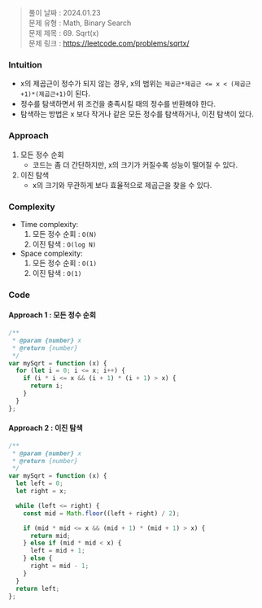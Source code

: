 > 풀이 날짜 : 2024.01.23  
> 문제 유형 : Math, Binary Search  
> 문제 제목 : 69. Sqrt(x)  
> 문제 링크 : https://leetcode.com/problems/sqrtx/

### Intuition

- x의 제곱근이 정수가 되지 않는 경우, x의 범위는 `제곱근*제곱근 <= x < (제곱근+1)*(제곱근+1)`이 된다.
- 정수를 탐색하면서 위 조건을 충족시킬 때의 정수를 반환해야 한다.
- 탐색하는 방법은 x 보다 작거나 같은 모든 정수를 탐색하거나, 이진 탐색이 있다.

### Approach

1. 모든 정수 순회
   - 코드는 좀 더 간단하지만, x의 크기가 커질수록 성능이 떨어질 수 있다.
2. 이진 탐색
   - x의 크기와 무관하게 보다 효율적으로 제곱근을 찾을 수 있다.

### Complexity

- Time complexity:
  1. 모든 정수 순회 : `O(N)`
  2. 이진 탐색 : `O(log N)`
- Space complexity:
  1. 모든 정수 순회 : `O(1)`
  2. 이진 탐색 : `O(1)`

### Code

#### Approach 1 : 모든 정수 순회

```js
/**
 * @param {number} x
 * @return {number}
 */
var mySqrt = function (x) {
  for (let i = 0; i <= x; i++) {
    if (i * i <= x && (i + 1) * (i + 1) > x) {
      return i;
    }
  }
};
```

#### Approach 2 : 이진 탐색

```js
/**
 * @param {number} x
 * @return {number}
 */
var mySqrt = function (x) {
  let left = 0;
  let right = x;

  while (left <= right) {
    const mid = Math.floor((left + right) / 2);

    if (mid * mid <= x && (mid + 1) * (mid + 1) > x) {
      return mid;
    } else if (mid * mid < x) {
      left = mid + 1;
    } else {
      right = mid - 1;
    }
  }
  return left;
};
```
